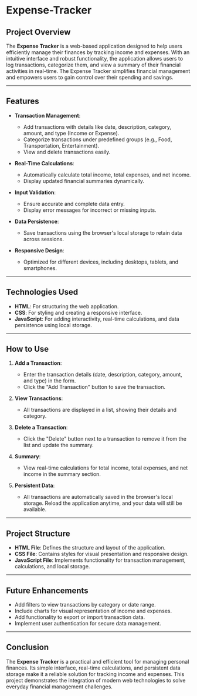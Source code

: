 # Expense-Tracker

## Project Overview
The **Expense Tracker** is a web-based application designed to help users efficiently manage their finances by tracking income and expenses. With an intuitive interface and robust functionality, the application allows users to log transactions, categorize them, and view a summary of their financial activities in real-time. The Expense Tracker simplifies financial management and empowers users to gain control over their spending and savings.

---

## Features
- **Transaction Management**:
  - Add transactions with details like date, description, category, amount, and type (Income or Expense).
  - Categorize transactions under predefined groups (e.g., Food, Transportation, Entertainment).
  - View and delete transactions easily.

- **Real-Time Calculations**:
  - Automatically calculate total income, total expenses, and net income.
  - Display updated financial summaries dynamically.

- **Input Validation**:
  - Ensure accurate and complete data entry.
  - Display error messages for incorrect or missing inputs.

- **Data Persistence**:
  - Save transactions using the browser's local storage to retain data across sessions.

- **Responsive Design**:
  - Optimized for different devices, including desktops, tablets, and smartphones.

---

## Technologies Used
- **HTML**: For structuring the web application.  
- **CSS**: For styling and creating a responsive interface.  
- **JavaScript**: For adding interactivity, real-time calculations, and data persistence using local storage.

---

## How to Use
1. **Add a Transaction**:
   - Enter the transaction details (date, description, category, amount, and type) in the form.
   - Click the "Add Transaction" button to save the transaction.

2. **View Transactions**:
   - All transactions are displayed in a list, showing their details and category.

3. **Delete a Transaction**:
   - Click the "Delete" button next to a transaction to remove it from the list and update the summary.

4. **Summary**:
   - View real-time calculations for total income, total expenses, and net income in the summary section.

5. **Persistent Data**:
   - All transactions are automatically saved in the browser's local storage. Reload the application anytime, and your data will still be available.

---

## Project Structure
- **HTML File**: Defines the structure and layout of the application.
- **CSS File**: Contains styles for visual presentation and responsive design.
- **JavaScript File**: Implements functionality for transaction management, calculations, and local storage.

---

## Future Enhancements
- Add filters to view transactions by category or date range.  
- Include charts for visual representation of income and expenses.  
- Add functionality to export or import transaction data.  
- Implement user authentication for secure data management.

---

## Conclusion
The **Expense Tracker** is a practical and efficient tool for managing personal finances. Its simple interface, real-time calculations, and persistent data storage make it a reliable solution for tracking income and expenses. This project demonstrates the integration of modern web technologies to solve everyday financial management challenges.
